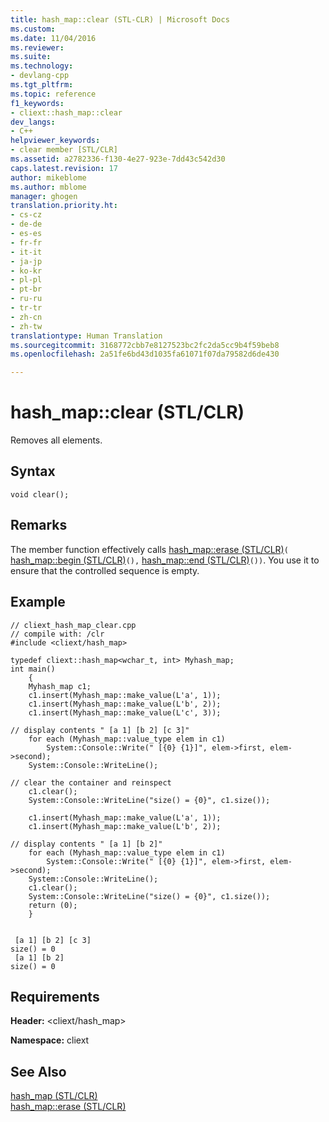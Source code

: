 ```yaml
---
title: hash_map::clear (STL-CLR) | Microsoft Docs
ms.custom: 
ms.date: 11/04/2016
ms.reviewer: 
ms.suite: 
ms.technology:
- devlang-cpp
ms.tgt_pltfrm: 
ms.topic: reference
f1_keywords:
- cliext::hash_map::clear
dev_langs:
- C++
helpviewer_keywords:
- clear member [STL/CLR]
ms.assetid: a2782336-f130-4e27-923e-7dd43c542d30
caps.latest.revision: 17
author: mikeblome
ms.author: mblome
manager: ghogen
translation.priority.ht:
- cs-cz
- de-de
- es-es
- fr-fr
- it-it
- ja-jp
- ko-kr
- pl-pl
- pt-br
- ru-ru
- tr-tr
- zh-cn
- zh-tw
translationtype: Human Translation
ms.sourcegitcommit: 3168772cbb7e8127523bc2fc2da5cc9b4f59beb8
ms.openlocfilehash: 2a51fe6bd43d1035fa61071f07da79582d6de430

---
```

# hash_map::clear (STL/CLR)
Removes all elements.  
  
## Syntax  
  
```  
void clear();  
```  
  
## Remarks  
 The member function effectively calls [hash_map::erase (STL/CLR)](../dotnet/hash-map-erase-stl-clr.md)`(` [hash_map::begin (STL/CLR)](../dotnet/hash-map-begin-stl-clr.md)`(),` [hash_map::end (STL/CLR)](../dotnet/hash-map-end-stl-clr.md)`())`. You use it to ensure that the controlled sequence is empty.  
  
## Example  
  
```  
// cliext_hash_map_clear.cpp   
// compile with: /clr   
#include <cliext/hash_map>   
  
typedef cliext::hash_map<wchar_t, int> Myhash_map;   
int main()   
    {   
    Myhash_map c1;   
    c1.insert(Myhash_map::make_value(L'a', 1));   
    c1.insert(Myhash_map::make_value(L'b', 2));   
    c1.insert(Myhash_map::make_value(L'c', 3));   
  
// display contents " [a 1] [b 2] [c 3]"   
    for each (Myhash_map::value_type elem in c1)   
        System::Console::Write(" [{0} {1}]", elem->first, elem->second);   
    System::Console::WriteLine();   
  
// clear the container and reinspect   
    c1.clear();   
    System::Console::WriteLine("size() = {0}", c1.size());   
  
    c1.insert(Myhash_map::make_value(L'a', 1));   
    c1.insert(Myhash_map::make_value(L'b', 2));   
  
// display contents " [a 1] [b 2]"   
    for each (Myhash_map::value_type elem in c1)   
        System::Console::Write(" [{0} {1}]", elem->first, elem->second);   
    System::Console::WriteLine();   
    c1.clear();   
    System::Console::WriteLine("size() = {0}", c1.size());   
    return (0);   
    }  
  
```  
  
```Output  
 [a 1] [b 2] [c 3]  
size() = 0  
 [a 1] [b 2]  
size() = 0  
```  
  
## Requirements  
 **Header:** \<cliext/hash_map>  
  
 **Namespace:** cliext  
  
## See Also  
 [hash_map (STL/CLR)](../dotnet/hash-map-stl-clr.md)   
 [hash_map::erase (STL/CLR)](../dotnet/hash-map-erase-stl-clr.md)


<!--HONumber=Jan17_HO2-->


